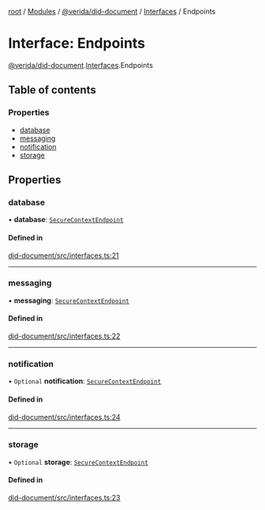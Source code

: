 [root](../README.md) / [Modules](../modules.md) / [@verida/did-document](../modules/verida_did_document.md) / [Interfaces](../modules/verida_did_document.Interfaces.md) / Endpoints

# Interface: Endpoints

[@verida/did-document](../modules/verida_did_document.md).[Interfaces](../modules/verida_did_document.Interfaces.md).Endpoints

## Table of contents

### Properties

- [database](verida_did_document.Interfaces.Endpoints.md#database)
- [messaging](verida_did_document.Interfaces.Endpoints.md#messaging)
- [notification](verida_did_document.Interfaces.Endpoints.md#notification)
- [storage](verida_did_document.Interfaces.Endpoints.md#storage)

## Properties

### database

• **database**: [`SecureContextEndpoint`](verida_did_document.Interfaces.SecureContextEndpoint.md)

#### Defined in

[did-document/src/interfaces.ts:21](https://github.com/verida/verida-js/blob/039856c/packages/did-document/src/interfaces.ts#L21)

___

### messaging

• **messaging**: [`SecureContextEndpoint`](verida_did_document.Interfaces.SecureContextEndpoint.md)

#### Defined in

[did-document/src/interfaces.ts:22](https://github.com/verida/verida-js/blob/039856c/packages/did-document/src/interfaces.ts#L22)

___

### notification

• `Optional` **notification**: [`SecureContextEndpoint`](verida_did_document.Interfaces.SecureContextEndpoint.md)

#### Defined in

[did-document/src/interfaces.ts:24](https://github.com/verida/verida-js/blob/039856c/packages/did-document/src/interfaces.ts#L24)

___

### storage

• `Optional` **storage**: [`SecureContextEndpoint`](verida_did_document.Interfaces.SecureContextEndpoint.md)

#### Defined in

[did-document/src/interfaces.ts:23](https://github.com/verida/verida-js/blob/039856c/packages/did-document/src/interfaces.ts#L23)

